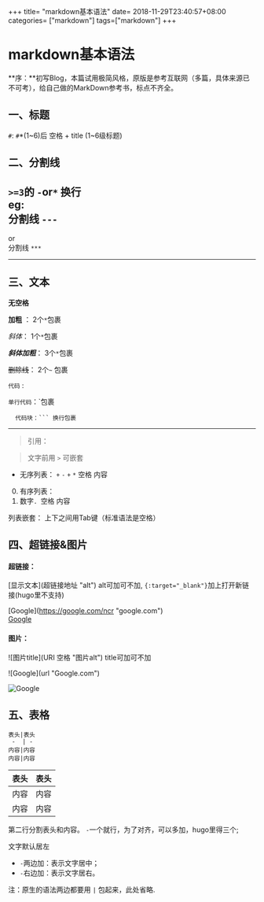 +++
title= "markdown基本语法"
date= 2018-11-29T23:40:57+08:00
categories= ["markdown"]
tags=["markdown"]
+++

# markdown基本语法

**序：**初写Blog，本篇试用极简风格，原版是参考互联网（多篇，具体来源已不可考），给自己做的MarkDown参考书，标点不齐全。


## 一、标题

 `#`: `#`*(1~6)后 空格 + title  (1~6级标题)
  
## 二、分割线
`>=3`的 `-`or`*` 换行  
eg:     
 分割线  `---`
 ---
 or     
 分割线 `***`
***

## 三、文本

**无空格**

**加粗** ：
2个`*`包裹

*斜体*：
1个`*`包裹

***斜体加粗***：
3个`*`包裹

~~删除线~~：
2个`~` 包裹

`代码` :

`单行代码`：`包裹

```
  代码块：``` 换行包裹
```

****
 
> 引用：

> 文字前用 `>` 可嵌套


* 无序列表：
`+` `-` `+` `*` 空格 内容

0. 有序列表：
1. 数字`. `空格 内容

列表嵌套：
上下之间用Tab键（标准语法是空格）


## 四、超链接&图片

#### 超链接：
\[显示文本](超链接地址 "alt")
alt可加可不加,
`{:target="_blank"}`加上打开新链接(hugo里不支持)    

\[Google](https://google.com/ncr "google.com")  
[Google](https://google.com/ncr "google.com")

#### 图片：
\!\[图片title](URI 空格 "图片alt")
title可加可不加

\!\[Google](url "Google.com")

![Google](https://timgsa.baidu.com/timg?image&quality=80&size=b9999_10000&sec=1544295905848&di=4cc90e1b21d647ed6f3f46ae503e8fab&imgtype=0&src=http%3A%2F%2Fa.zdmimg.com%2F201509%2F02%2F55e64ead49ddb4580.png_a200.jpg "Google.com")


## 五、表格
```
表头|表头       
 -  | -     
内容|内容       
内容|内容       
```

表头|表头
--- |---
内容|内容
内容|内容

第二行分割表头和内容。
`-`一个就行，为了对齐，可以多加，hugo里得三个;

文字默认居左

- `-`两边加：表示文字居中；
- `-`右边加：表示文字居右。

注：原生的语法两边都要用 `|` 包起来，此处省略.

